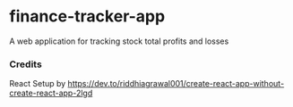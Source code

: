 # finance-tracker-app

A web application for tracking stock total profits and losses

### Credits

React Setup by https://dev.to/riddhiagrawal001/create-react-app-without-create-react-app-2lgd
